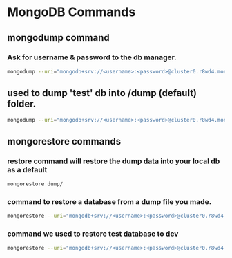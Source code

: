 # MongoDB Commands

## mongodump command

### Ask for username & password to the db manager.
``` bash
mongodump --uri="mongodb+srv://<username>:<password>@cluster0.r8wd4.mongodb.net" --db=<dbname>
```

## used to dump 'test' db into /dump (default) folder.
``` bash
mongodump --uri="mongodb+srv://<username>:<password>@cluster0.r8wd4.mongodb.net" --db=test
```



## mongorestore commands

### restore command will restore the dump data into your local db as a default

``` bash
mongorestore dump/
```

### command to restore a database from a dump file you made.
``` bash
mongorestore --uri="mongodb+srv://<username>:<password>@cluster0.r8wd4.mongodb.net" --db=dev <directory path you want to restore>
```

### command we used to restore test database to dev 
``` bash
mongorestore --uri="mongodb+srv://<username>:<password>@cluster0.r8wd4.mongodb.net" --db=dev ~/dump/test
```
